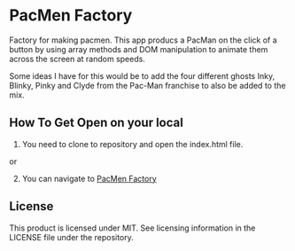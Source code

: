 # PacMen Factory

Factory for making pacmen. This app producs a PacMan on the click of a button by using array methods and DOM manipulation to animate them across the screen at random speeds. 

Some ideas I have for this would be to add the four different ghosts Inky, Blinky, Pinky and Clyde from the Pac-Man franchise to also be added to the mix.

## How To Get Open on your local
    
   1. You need to clone to repository and open the index.html file.
    
   or
   
   2. You can navigate to [PacMen Factory](https://github.com/apatel544/pacman-Game)
    


## License
This product is licensed under MIT. See licensing information in the LICENSE file under the repository.

